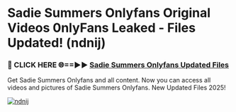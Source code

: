 # Sadie Summers Onlyfans Original Videos 0nlyFans Leaked - Files Updated! (ndnij)

<h3>🔴 CLICK HERE 🌐==►► <a href="https://tinyurl.com/brd5kh86" rel="nofollow">Sadie Summers Onlyfans Updated Files</a></h3>

Get Sadie Summers Onlyfans and all content. Now you can access all videos and pictures of Sadie Summers Onlyfans. New Updated Files 2025!

[![ndnij](https://i.imgur.com/K7sEzmb.gif)](https://tinyurl.com/brd5kh86)
